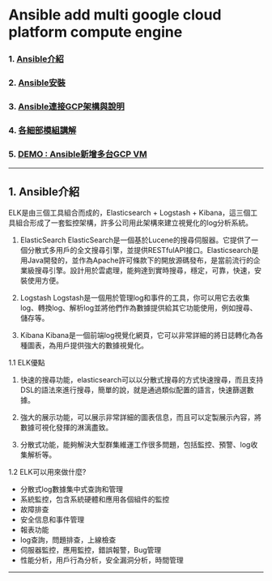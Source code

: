 # Ansible add multi google cloud platform compute engine
### 1. [Ansible介紹]()
### 2. [Ansible安裝]()
### 3. [Ansible連接GCP架構與說明]()
### 4. [各細部模組講解]()
### 5. [DEMO : Ansible新增多台GCP VM]()

--- 
## 1. Ansible介紹
ELK是由三個工具組合而成的，Elasticsearch + Logstash + Kibana，這三個工具組合形成了一套監控架構，許多公司用此架構來建立視覺化的log分析系統。

1. ElasticSearch
ElasticSearch是一個基於Lucene的搜尋伺服器。它提供了一個分散式多用戶的全文搜尋引擎，並提供RESTfulAPI接口。Elasticsearch是用Java開發的，並作為Apache許可條款下的開放源碼發布，是當前流行的企業級搜尋引擎。設計用於雲處理，能夠達到實時搜尋，穩定，可靠，快速，安裝使用方便。

2. Logstash
Logstash是一個用於管理log和事件的工具，你可以用它去收集log、轉換log、解析log並將他們作為數據提供給其它功能使用，例如搜尋、儲存等。

3. Kibana
Kibana是一個前端log視覺化網頁，它可以非常詳細的將日誌轉化為各種圖表，為用戶提供強大的數據視覺化。

1.1 ELK優點
1. 快速的搜尋功能，elasticsearch可以以分散式搜尋的方式快速搜尋，而且支持DSL的語法來進行搜尋，簡單的說，就是通過類似配置的語言，快速篩選數據。

2. 強大的展示功能，可以展示非常詳細的圖表信息，而且可以定製展示內容，將數據可視化發揮的淋漓盡致。

3. 分散式功能，能夠解決大型群集維運工作很多問題，包括監控、預警、log收集解析等。

1.2 ELK可以用來做什麼?
- 分散式log數據集中式查詢和管理
- 系統監控，包含系統硬體和應用各個組件的監控
- 故障排查
- 安全信息和事件管理
- 報表功能
- log查詢，問題排查，上線檢查
- 伺服器監控，應用監控，錯誤報警，Bug管理
- 性能分析，用戶行為分析，安全漏洞分析，時間管理

--- 
